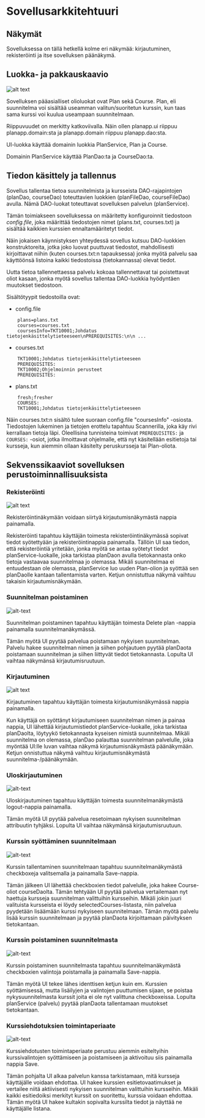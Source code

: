 # Sovellusarkkitehtuuri

## Näkymät

Sovelluksessa on tällä hetkellä kolme eri näkymää: kirjautuminen, rekisteröinti ja itse sovelluksen päänäkymä.

## Luokka- ja pakkauskaavio

![alt text](https://github.com/tikibeni/ot-harjoitustyo/blob/master/dokumentaatio/kuvat/arkkitehtuuri/kaaviot.png "Kaavio")

Sovelluksen pääasialliset olioluokat ovat Plan sekä Course. Plan, eli suunnitelma voi sisältää useamman valitun/suoritetun kurssin, kun taas sama kurssi voi kuulua useampaan suunnitelmaan.

Riippuvuudet on merkitty katkoviivalla. Näin ollen planapp.ui riippuu planapp.domain:sta ja planapp.domain riippuu planapp.dao:sta.

UI-luokka käyttää domainin luokkia PlanService, Plan ja Course.

Domainin PlanService käyttää PlanDao:ta ja CourseDao:ta.

## Tiedon käsittely ja tallennus

Sovellus tallentaa tietoa suunnitelmista ja kursseista DAO-rajapintojen (planDao, courseDao) toteuttavien luokkien (planFileDao, courseFileDao) avulla. Nämä DAO-luokat toteuttavat sovelluksen palvelun (planService).

Tämän toimiakseen sovelluksessa on määritetty konfiguroinnit tiedostoon _config.file_, joka määrittää tiedostojen nimet (plans.txt, courses.txt) ja sisältää kaikkien kurssien ennaltamääritetyt tiedot.

Näin jokaisen käynnistyksen yhteydessä sovellus kutsuu DAO-luokkien konstruktoreita, jotka joko luovat puuttuvat tiedostot, mahdollisesti kirjoittavat niihin (kuten courses.txt:n tapauksessa) jonka myötä palvelu saa käyttöönsä listoina kaikki tiedostoissa (tietokannassa) olevat tiedot.

Uutta tietoa tallennettaessa palvelu kokoaa tallennettavat tai poistettavat oliot kasaan, jonka myötä sovellus tallentaa DAO-luokkia hyödyntäen muutokset tiedostoon.

Sisältötyypit tiedostoilla ovat:

- config.file

```
    plans=plans.txt
    courses=courses.txt
    coursesInfo=TKT10001;Johdatus tietojenkäsittelytieteeseen\nPREREQUISITES:\n\n ... 
```

- courses.txt

```
    TKT10001;Johdatus tietojenkäsittelytieteeseen
    PREREQUISITES:
    TKT10002;Ohjelmoinnin perusteet
    PREREQUISITES:
```

- plans.txt

```
    fresh;fresher
    COURSES:
    TKT10001;Johdatus tietojenkäsittelytieteeseen
```

Näin courses.txt:n sisältö tulee suoraan config.file "coursesInfo" -osiosta. Tiedostojen lukeminen ja tietojen erottelu tapahtuu Scannerilla, joka käy rivi kerrallaan tietoja läpi. Oleellisina tunnisteina toimivat `PREREQUISITES:` ja `COURSES:` -osiot, jotka ilmoittavat ohjelmalle, että nyt käsitellään esitietoja tai kursseja, kun aiemmin ollaan käsitelty peruskursseja tai Plan-oliota.

## Sekvenssikaaviot sovelluksen perustoiminnallisuuksista

### Rekisteröinti

![alt text](https://github.com/tikibeni/ot-harjoitustyo/blob/master/dokumentaatio/kuvat/arkkitehtuuri/regSequence.png "Rekisteröintikaavio")

Rekisteröintinäkymään voidaan siirtyä kirjautumisnäkymästä nappia painamalla.

Rekisteröinti tapahtuu käyttäjän toimesta rekisteröintinäkymässä sopivat tiedot syötettyään ja rekisteröintinappia painamalla. 
Tällöin UI saa tiedon, että rekisteröintiä yritetään, jonka myötä se antaa syötetyt tiedot planService-luokalle, joka tarkistaa planDaon avulla tietokannasta onko tietoja vastaavaa suunnitelmaa jo olemassa. Mikäli suunnitelmaa ei entuudestaan ole olemassa, planService luo uuden Plan-olion ja syöttää sen planDaolle kantaan tallentamista varten. Ketjun onnistuttua näkymä vaihtuu takaisin kirjautumisnäkymään.

### Suunnitelman poistaminen

![alt-text](https://github.com/tikibeni/ot-harjoitustyo/blob/master/dokumentaatio/kuvat/arkkitehtuuri/deleteplanSeq.png "Poistaminen")

Suunnitelman poistaminen tapahtuu käyttäjän toimesta Delete plan -nappia painamalla suunnitelmanäkymässä. 

Tämän myötä UI pyytää palvelua poistamaan nykyisen suunnitelman. Palvelu hakee suunnitelman nimen ja siihen pohjautuen pyytää planDaota poistamaan suunnitelman ja siihen liittyvät tiedot tietokannasta. Lopulta UI vaihtaa näkymänsä kirjautumisruutuun.

### Kirjautuminen

![alt text](https://github.com/tikibeni/ot-harjoitustyo/blob/master/dokumentaatio/kuvat/arkkitehtuuri/logSequence.png "Kirjautumiskaavio")

Kirjautuminen tapahtuu käyttäjän toimesta kirjautumisnäkymässä nappia painamalla.

Kun käyttäjä on syöttänyt kirjautumiseen suunnitelman nimen ja painaa nappia, UI lähettää kirjautumistiedot planService-luokalle, joka tarkistaa planDaolta, löytyykö tietokannasta kyseisen nimistä suunnitelmaa. Mikäli suunnitelma on olemassa, planDao palauttaa suunnitelman palvelulle, joka myöntää UI:lle luvan vaihtaa näkymä kirjautumisnäkymästä päänäkymään. Ketjun onnistuttua näkymä vaihtuu kirjautumisnäkymästä suunnitelma-/päänäkymään.

### Uloskirjautuminen

![alt-text](https://github.com/tikibeni/ot-harjoitustyo/blob/master/dokumentaatio/kuvat/arkkitehtuuri/logoutSeq.png "Logout")

Uloskirjautuminen tapahtuu käyttäjän toimesta suunnitelmanäkymästä logout-nappia painamalla.

Tämän myötä UI pyytää palvelua resetoimaan nykyisen suunnitelman attribuutin tyhjäksi. Lopulta UI vaihtaa näkymänsä kirjautumisruutuun.

### Kurssin syöttäminen suunnitelmaan

![alt-text](https://github.com/tikibeni/ot-harjoitustyo/blob/master/dokumentaatio/kuvat/arkkitehtuuri/selectingSeq.png "Kurssin syöttökaavio")

Kurssin tallentaminen suunnitelmaan tapahtuu suunnitelmanäkymästä checkboxeja valitsemalla ja painamalla Save-nappia.

Tämän jälkeen UI lähettää checkboxien tiedot palvelulle, joka hakee Course-oliot courseDaolta. Tämän tehtyään UI pyytää palvelua vertailemaan nyt haettuja kursseja suunnitelman valittuihin kursseihin. Mikäli jokin juuri valituista kursseista ei löydy selectedCourses-listasta, niin palvelua pyydetään lisäämään kurssi nykyiseen suunnitelmaan. Tämän myötä palvelu lisää kurssin suunnitelmaan ja pyytää planDaota kirjoittamaan päivityksen tietokantaan.

### Kurssin poistaminen suunnitelmasta

![alt-text](https://github.com/tikibeni/ot-harjoitustyo/blob/master/dokumentaatio/kuvat/arkkitehtuuri/removalSeq.png "Removal")

Kurssin poistaminen suunnitelmasta tapahtuu suunnitelmanäkymästä checkboxien valintoja poistamalla ja painamalla Save-nappia.

Tämän myötä UI tekee lähes identtisen ketjun kuin em. Kurssien syöttämisessä, mutta lisäilyjen ja valintojen puuttumisen sijaan, se poistaa nykysuunnitelmasta kurssit joita ei ole nyt valittuna checkboxeissa. Lopulta planService (palvelu) pyytää planDaota tallentamaan muutokset tietokantaan.

### Kurssiehdotuksien toimintaperiaate

![alt-text](https://github.com/tikibeni/ot-harjoitustyo/blob/master/dokumentaatio/kuvat/arkkitehtuuri/suggestionSeq.png "Suggestions")

Kurssiehdotusten toimintaperiaate perustuu aiemmin esiteltyihin kurssivalintojen syöttämiseen ja poistamiseen ja aktivoituu siis painamalla nappia Save.

Tämän pohjalta UI alkaa palvelun kanssa tarkistamaan, mitä kursseja käyttäjälle voidaan ehdottaa. UI hakee kurssien esitietovaatimukset ja vertailee niitä aktiivisesti nykyisen suunnitelman valittuihin kursseihin. Mikäli kaikki esitiedoiksi merkityt kurssit on suoritettu, kurssia voidaan ehdottaa. Tämän myötä UI hakee kultakin sopivalta kurssilta tiedot ja näyttää ne käyttäjälle listana.
